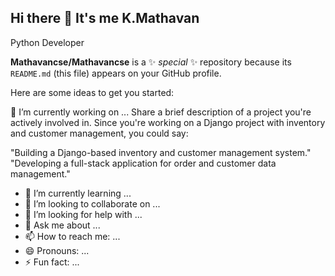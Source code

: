 ## Hi there 👋 It's me K.Mathavan

Python Developer


**Mathavancse/Mathavancse** is a ✨ _special_ ✨ repository because its `README.md` (this file) appears on your GitHub profile.

Here are some ideas to get you started:

 🔭 I’m currently working on ...
Share a brief description of a project you're actively involved in. Since you're working on a Django project with inventory and customer management, you could say:

"Building a Django-based inventory and customer management system."
"Developing a full-stack application for order and customer data management."
- 🌱 I’m currently learning ...
- 👯 I’m looking to collaborate on ...
- 🤔 I’m looking for help with ...
- 💬 Ask me about ...
- 📫 How to reach me: ...
- 😄 Pronouns: ...
- ⚡ Fun fact: ...
